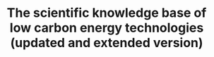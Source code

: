 ---
api_or_bulk_downloads: Bulk
citation: 'Hötte, Pichler, Lafond (2021): "The rise of science in low-carbon energy
  technologies", RSER. DOI: 10.1016/j.rser.2020.110654'
code: Included in the bulk download
cost: None
description: 'This data publication offers updated data about low-carbon energy technology
  (LCET) patents and citations links to the scientific literature. Compared to a previous
  version, it also contains data on biofuels and fuels from waste technologies. The
  updated version also contains the code (R-scripts) that have been used to (1) compile
  the data and (2) to reproduce the statistical analysis including figures and tables
  presented in the final paper Hötte, Pichler, Lafond (2021): "The rise of science
  in low-carbon energy technologies", RSER. DOI: 10.1016/j.rser.2020.110654. '
documentation: https://doi.org/10.4119/unibi/2950291
doi: https://doi.org/10.4119/unibi/2950291
error_metrics: 'No'
location: https://doi.org/10.4119/unibi/2950291
record_creation_timestamp: 6/13/2021 20:55:50
shortname: low_carbon_knowledge
tags:
- citations to scholarly literature
- ' low-carbon energy technologies'
terms_of_use: 'CC BY 4.0 license. See: https://creativecommons.org/licenses/by/4.0/legalcode '
timeframe: 1836-2019
title: The scientific knowledge base of low carbon energy technologies (updated and
  extended version)
uuid: 50fbdb5a-1288-46e9-b93d-27ac99cd4eb2
versioning: 'No'
---